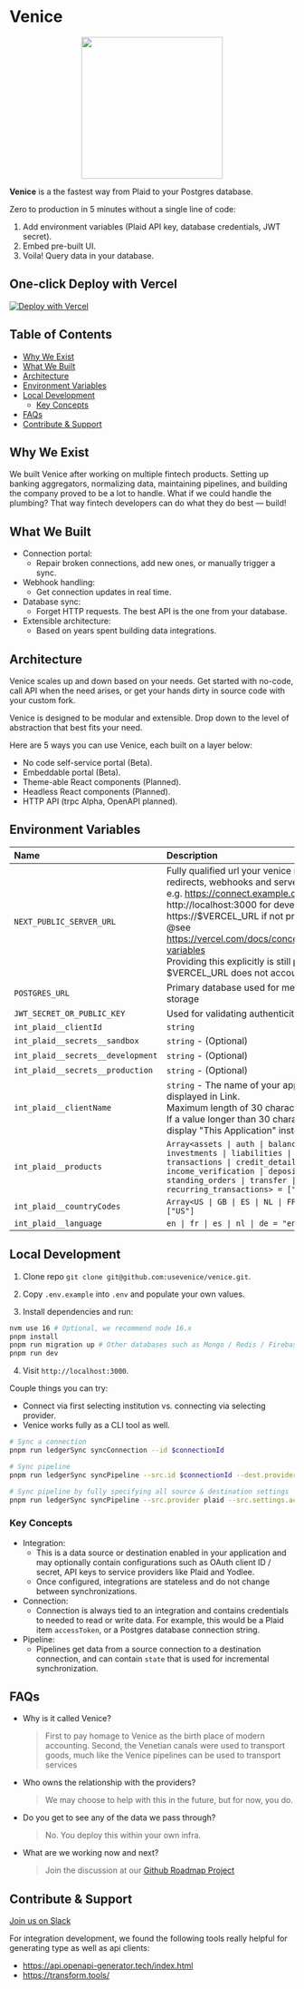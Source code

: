 # Venice

<p align="center">
  <img src="https://link.useVenice.com/logo" width="250"> 
</p>

**Venice** is a the fastest way from Plaid to your Postgres database.

Zero to production in 5 minutes without a single line of code:

1. Add environment variables (Plaid API key, database credentials, JWT secret).
2. Embed pre-built UI.
3. Voila! Query data in your database.

## One-click Deploy with Vercel

[![Deploy with Vercel](https://vercel.com/button)](https://link.useVenice.com/deploy)

## Table of Contents

- [Why We Exist](#why-we-exist)
- [What We Built](#what-we-built)
- [Architecture](#architecture)
- [Environment Variables](#environment-variables)
- [Local Development](#local-development)
  - [Key Concepts](#key-concepts)
- [FAQs](#faqs)
- [Contribute & Support](#contribute--support)

## Why We Exist

We built Venice after working on multiple fintech products. Setting up banking aggregators, normalizing data, maintaining pipelines, and building the company proved to be a lot to handle. What if we could handle the plumbing? That way fintech developers can do what they do best — build!

## What We Built

- Connection portal:
  - Repair broken connections, add new ones, or manually trigger a sync.
- Webhook handling:
  - Get connection updates in real time.
- Database sync:
  - Forget HTTP requests. The best API is the one from your database.
- Extensible architecture:
  - Based on years spent building data integrations.

## Architecture

Venice scales up and down based on your needs. Get started with no-code, call API when the need arises, or get your hands dirty in source code with your custom fork.

Venice is designed to be modular and extensible. Drop down to the level of abstraction that best fits your need.

Here are 5 ways you can use Venice, each built on a layer below:

- No code self-service portal (Beta).
- Embeddable portal (Beta).
- Theme-able React components (Planned).
- Headless React components (Planned).
- HTTP API (trpc Alpha, OpenAPI planned).

## Environment Variables

| Name                              | Description                                                                                                                                                                                                                                                                                                                                                                                                     |
| :-------------------------------- | :-------------------------------------------------------------------------------------------------------------------------------------------------------------------------------------------------------------------------------------------------------------------------------------------------------------------------------------------------------------------------------------------------------------- |
| `NEXT_PUBLIC_SERVER_URL`          | Fully qualified url your venice next.js app used for redirects, webhooks and server-side rendering.</br>e.g. https://connect.example.com or http://localhost:3000 for development. Defaults to https://$VERCEL_URL if not provided</br>@see https://vercel.com/docs/concepts/projects/environment-variables</br>Providing this explicitly is still preferrred as $VERCEL_URL does not account for custom domain |
| `POSTGRES_URL`                    | Primary database used for metadata and user data storage                                                                                                                                                                                                                                                                                                                                                        |
| `JWT_SECRET_OR_PUBLIC_KEY`        | Used for validating authenticity of accessToken                                                                                                                                                                                                                                                                                                                                                                 |
| `int_plaid__clientId`             | `string`                                                                                                                                                                                                                                                                                                                                                                                                        |
| `int_plaid__secrets__sandbox`     | `string` - (Optional)                                                                                                                                                                                                                                                                                                                                                                                           |
| `int_plaid__secrets__development` | `string` - (Optional)                                                                                                                                                                                                                                                                                                                                                                                           |
| `int_plaid__secrets__production`  | `string` - (Optional)                                                                                                                                                                                                                                                                                                                                                                                           |
| `int_plaid__clientName`           | `string` - The name of your application, as it should be displayed in Link.</br>Maximum length of 30 characters.</br>If a value longer than 30 characters is provided, Link will display "This Application" instead.                                                                                                                                                                                            |
| `int_plaid__products`             | `Array<assets \| auth \| balance \| identity \| investments \| liabilities \| payment_initiation \| transactions \| credit_details \| income \| income_verification \| deposit_switch \| standing_orders \| transfer \| employment \| recurring_transactions> = ["transactions"]`                                                                                                                               |
| `int_plaid__countryCodes`         | `Array<US \| GB \| ES \| NL \| FR \| IE \| CA \| DE \| IT> = ["US"]`                                                                                                                                                                                                                                                                                                                                            |
| `int_plaid__language`             | `en \| fr \| es \| nl \| de = "en"`                                                                                                                                                                                                                                                                                                                                                                             |

## Local Development

1. Clone repo `git clone git@github.com:usevenice/venice.git`.

2. Copy `.env.example` into `.env` and populate your own values.

3. Install dependencies and run:

```bash
nvm use 16 # Optional, we recommend node 16.x
pnpm install
pnpm run migration up # Other databases such as Mongo / Redis / Firebase will be supported later. Let us know if you would like to contribute
pnpm run dev
```

4. Visit `http://localhost:3000`.

Couple things you can try:

- Connect via first selecting institution vs. connecting via selecting provider.
- Venice works fully as a CLI tool as well.

```bash
# Sync a connection
pnpm run ledgerSync syncConnection --id $connectionId

# Sync pipeline
pnpm run ledgerSync syncPipeline --src.id $connectionId --dest.provider fs --dest.settings.basePath ./data

# Sync pipeline by fully specifying all source & destination settings
pnpm run ledgerSync syncPipeline --src.provider plaid --src.settings.accessToken $accessToken --dest.provider fs --dest.settings.basePath ./data
```

### Key Concepts

- Integration:
  - This is a data source or destination enabled in your application and may optionally contain configurations such as OAuth client ID / secret, API keys to service providers like Plaid and Yodlee.
  - Once configured, integrations are stateless and do not change between synchronizations.
- Connection:
  - Connection is always tied to an integration and contains credentials to needed to read or write data. For example, this would be a Plaid item `accessToken`, or a Postgres database connection string.
- Pipeline:
  - Pipelines get data from a source connection to a destination connection, and can contain `state` that is used for incremental synchronization.

## FAQs

- Why is it called Venice?
  > First to pay homage to Venice as the birth place of modern accounting. Second, the Venetian canals were used to transport goods, much like the Venice pipelines can be used to transport services
- Who owns the relationship with the providers?
  > We may choose to help with this in the future, but for now, you do.
- Do you get to see any of the data we pass through?
  > No. You deploy this within your own infra.
- What are we working now and next?
  > Join the discussion at our [Github Roadmap Project](https://link.useVenice.com/roadmap)

## Contribute & Support

[Join us on Slack](https://link.useVenice.com/slack)

For integration development, we found the following tools really helpful for generating
type as well as api clients:

- https://api.openapi-generator.tech/index.html
- https://transform.tools/
